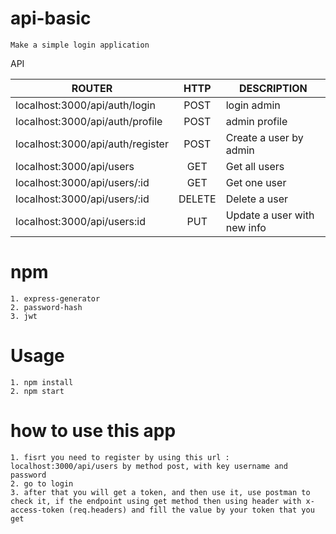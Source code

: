 # api-basic

```
Make a simple login application
```

API

| ROUTER                            | HTTP    | DESCRIPTION                 |
| ----------------------------------|:-----:  | --------------------------- |
| localhost:3000/api/auth/login     | POST    | login admin                 |
| localhost:3000/api/auth/profile   | POST    | admin profile               |
| localhost:3000/api/auth/register  | POST    | Create a user by admin      |
| localhost:3000/api/users          | GET     | Get all users               |
| localhost:3000/api/users/:id      | GET     | Get one user                |
| localhost:3000/api/users/:id      | DELETE  | Delete a user               |
| localhost:3000/api/users:id       | PUT     | Update a user with new info |

# npm
```
1. express-generator
2. password-hash
3. jwt
```

# Usage

```
1. npm install
2. npm start
```

# how to use this app
```
1. fisrt you need to register by using this url : localhost:3000/api/users by method post, with key username and password
2. go to login
3. after that you will get a token, and then use it, use postman to check it, if the endpoint using get method then using header with x-access-token (req.headers) and fill the value by your token that you get
```
